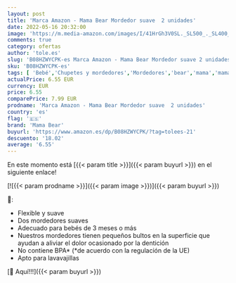 ```yaml
---
layout: post
title: 'Marca Amazon - Mama Bear Mordedor suave  2 unidades'
date: 2022-05-16 20:32:00
image: 'https://m.media-amazon.com/images/I/41HrGh3V0SL._SL500_._SL400_.jpg'
comments: true
category: ofertas
author: 'tole.es'
slug: 'B08HZWYCPK-es Marca Amazon - Mama Bear Mordedor suave 2 unidades'
sku: 'B08HZWYCPK-es'
tags: [ 'Bebé','Chupetes y mordedores','Mordedores','bear','mama','mama bear','🇪🇸', ]
actualPrice: 6.55 EUR
currency: EUR
price: 6.55
comparePrice: 7.99 EUR
prodname: 'Marca Amazon - Mama Bear Mordedor suave  2 unidades'
country: 'es'
flag: '🇪🇸'
brand: 'Mama Bear'
buyurl: 'https://www.amazon.es/dp/B08HZWYCPK/?tag=tolees-21'
descuento: '18.02'
average: '6.55'
---
```


En este momento está [{{< param title >}}]({{< param buyurl >}}) en el siguiente enlace!

[![{{< param prodname >}}]({{< param image >}})]({{< param buyurl >}})

🔎:

- Flexible y suave
- Dos mordedores suaves
- Adecuado para bebés de 3 meses o más
- Nuestros mordedores tienen pequeños bultos en la superficie que ayudan a aliviar el dolor ocasionado por la dentición
- No contiene BPA* (*de acuerdo con la regulación de la UE)
- Apto para lavavajillas

[🛒 Aquí!!!]({{< param buyurl >}})
